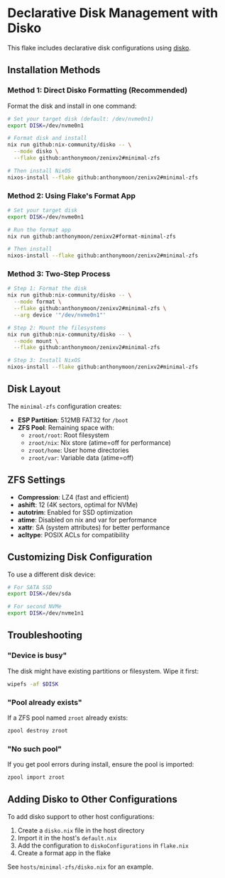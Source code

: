 # Declarative Disk Management with Disko

This flake includes declarative disk configurations using [disko](https://github.com/nix-community/disko).

## Installation Methods

### Method 1: Direct Disko Formatting (Recommended)

Format the disk and install in one command:

```bash
# Set your target disk (default: /dev/nvme0n1)
export DISK=/dev/nvme0n1

# Format disk and install
nix run github:nix-community/disko -- \
  --mode disko \
  --flake github:anthonymoon/zenixv2#minimal-zfs

# Then install NixOS
nixos-install --flake github:anthonymoon/zenixv2#minimal-zfs
```

### Method 2: Using Flake's Format App

```bash
# Set your target disk
export DISK=/dev/nvme0n1

# Run the format app
nix run github:anthonymoon/zenixv2#format-minimal-zfs

# Then install
nixos-install --flake github:anthonymoon/zenixv2#minimal-zfs
```

### Method 3: Two-Step Process

```bash
# Step 1: Format the disk
nix run github:nix-community/disko -- \
  --mode format \
  --flake github:anthonymoon/zenixv2#minimal-zfs \
  --arg device '"/dev/nvme0n1"'

# Step 2: Mount the filesystems
nix run github:nix-community/disko -- \
  --mode mount \
  --flake github:anthonymoon/zenixv2#minimal-zfs

# Step 3: Install NixOS
nixos-install --flake github:anthonymoon/zenixv2#minimal-zfs
```

## Disk Layout

The `minimal-zfs` configuration creates:

- **ESP Partition**: 512MB FAT32 for `/boot`
- **ZFS Pool**: Remaining space with:
  - `zroot/root`: Root filesystem
  - `zroot/nix`: Nix store (atime=off for performance)
  - `zroot/home`: User home directories
  - `zroot/var`: Variable data (atime=off)

## ZFS Settings

- **Compression**: LZ4 (fast and efficient)
- **ashift**: 12 (4K sectors, optimal for NVMe)
- **autotrim**: Enabled for SSD optimization
- **atime**: Disabled on nix and var for performance
- **xattr**: SA (system attributes) for better performance
- **acltype**: POSIX ACLs for compatibility

## Customizing Disk Configuration

To use a different disk device:

```bash
# For SATA SSD
export DISK=/dev/sda

# For second NVMe
export DISK=/dev/nvme1n1
```

## Troubleshooting

### "Device is busy"
The disk might have existing partitions or filesystem. Wipe it first:
```bash
wipefs -af $DISK
```

### "Pool already exists"
If a ZFS pool named `zroot` already exists:
```bash
zpool destroy zroot
```

### "No such pool"
If you get pool errors during install, ensure the pool is imported:
```bash
zpool import zroot
```

## Adding Disko to Other Configurations

To add disko support to other host configurations:

1. Create a `disko.nix` file in the host directory
2. Import it in the host's `default.nix`
3. Add the configuration to `diskoConfigurations` in `flake.nix`
4. Create a format app in the flake

See `hosts/minimal-zfs/disko.nix` for an example.